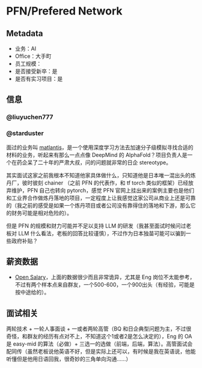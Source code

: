 # PFN/Prefered Network

## Metadata

- 业务：AI
- Office：大手町
- 员工规模：
- 是否接受新卒：是
- 是否有实习项目：是

## 信息

### @liuyuchen777


### @starduster

面过的业务叫 [matlantis](https://www.preferred.jp/ja/news/tag/matlantis/)，是一个使用深度学习方法去加速分子级模拟寻找合适的材料的业务，听起来有那么一点点像 DeepMind 的 AlphaFold？项目负责人是一个在药企呆了二十年的严肃大叔，问的问题就非常的日企 stereotype。

其实面试这家之前我根本不知道他家具体做什么，只知道他是日本唯一混出头的炼丹厂，彼时彼刻 chainer （之前 PFN 的代表作，和 tf torch 类似的框架）已经放弃维护，PFN 自己也转向 pytorch，感觉 PFN 官网上挂出来的案例主要也是他们和工业界合作做炼丹落地的项目，一定程度上让我感觉这家公司从商业上还是可靠的（我之前的感受是如果一个炼丹项目或者公司没有靠得住的落地和下游，那么它的财务可能是相对危险的）。

但是 PFN 的规模和财力可能并不足以支持 LLM 的研发（我甚至面试时候问过老板对 LLM 什么看法，老板的回答比较谨慎），不过作为日本独苗可能可以骗到一些政府补贴？


## 薪资数据

- [Open Salary](https://opensalary.jp/en/companies/preferred-networks/roles/software-engineer)，上面的数据很少而且非常诡异，尤其是 Eng 岗位不太能参考，不过有两个样本点来自群友，一个500-600，一个900出头（有经验，可能是按中途给的）。

## 面试相关

两轮技术 + 一轮人事面谈 + 一或者两轮高管（BQ 和日企典型问题为主，不过很奇怪，和群友的经历有点对不上，不知道这个1或者2是怎么决定的），Eng 的 OA 是 easy-mid 的算法（必做）+ 三选一的选做（前端，后端，算法）。高管面试会配同传（虽然老板说他英语不好，但是实际上还可以，有时候是我在英语说，他能听懂但是他用日语回我，很奇妙的三角单向沟通……）